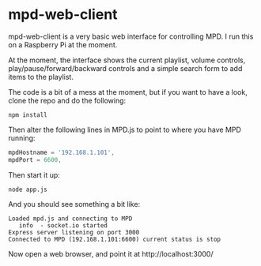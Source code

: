 mpd-web-client
==============

mpd-web-client is a very basic web interface for controlling MPD. I run this on a Raspberry Pi at the moment.

At the moment, the interface shows the current playlist, volume controls, play/pause/forward/backward controls and a simple search form to add items to the playlist.

The code is a bit of a mess at the moment, but if you want to have a look, clone the repo and do the following:

```
npm install
```

Then alter the following lines in MPD.js to point to where you have MPD running:

```javascript
mpdHostname = '192.168.1.101',
mpdPort = 6600,
```

Then start it up:

```
node app.js
```

And you should see something a bit like:

```
Loaded mpd.js and connecting to MPD
   info  - socket.io started
Express server listening on port 3000
Connected to MPD (192.168.1.101:6600) current status is stop
```

Now open a web browser, and point it at http://localhost:3000/